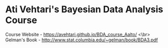 # Ati Vehtari's Bayesian Data Analysis Course
 
 Course Website - https://avehtari.github.io/BDA_course_Aalto/ <\br>
 Gelman's Book - http://www.stat.columbia.edu/~gelman/book/BDA3.pdf
